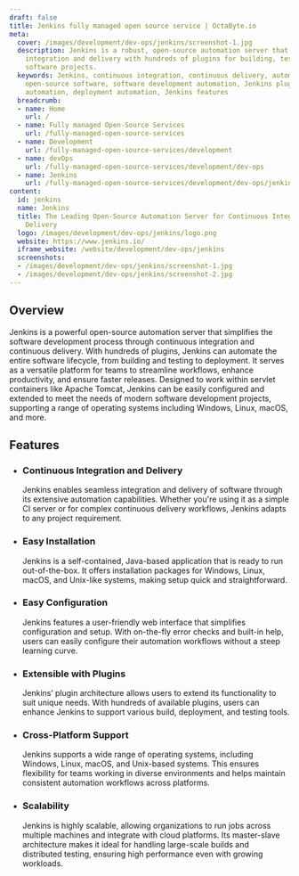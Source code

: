 ```yaml
---
draft: false
title: Jenkins fully managed open source service | OctaByte.io
meta:
  cover: /images/development/dev-ops/jenkins/screenshot-1.jpg
  description: Jenkins is a robust, open-source automation server that supports continuous
    integration and delivery with hundreds of plugins for building, testing, and deploying
    software projects.
  keywords: Jenkins, continuous integration, continuous delivery, automation server,
    open-source software, software development automation, Jenkins plugins, build
    automation, deployment automation, Jenkins features
  breadcrumb:
  - name: Home
    url: /
  - name: Fully managed Open-Source Services
    url: /fully-managed-open-source-services
  - name: Development
    url: /fully-managed-open-source-services/development
  - name: devOps
    url: /fully-managed-open-source-services/development/dev-ops
  - name: Jenkins
    url: /fully-managed-open-source-services/development/dev-ops/jenkins
content:
  id: jenkins
  name: Jenkins
  title: The Leading Open-Source Automation Server for Continuous Integration and
    Delivery
  logo: /images/development/dev-ops/jenkins/logo.png
  website: https://www.jenkins.io/
  iframe_website: /website/development/dev-ops/jenkins
  screenshots:
  - /images/development/dev-ops/jenkins/screenshot-1.jpg
  - /images/development/dev-ops/jenkins/screenshot-2.jpg
---
```


## Overview

Jenkins is a powerful open-source automation server that simplifies the software development process through continuous integration and continuous delivery. With hundreds of plugins, Jenkins can automate the entire software lifecycle, from building and testing to deployment. It serves as a versatile platform for teams to streamline workflows, enhance productivity, and ensure faster releases. Designed to work within servlet containers like Apache Tomcat, Jenkins can be easily configured and extended to meet the needs of modern software development projects, supporting a range of operating systems including Windows, Linux, macOS, and more.

## Features

- ### Continuous Integration and Delivery

  Jenkins enables seamless integration and delivery of software through its extensive automation capabilities. Whether you're using it as a simple CI server or for complex continuous delivery workflows, Jenkins adapts to any project requirement.

- ### Easy Installation

  Jenkins is a self-contained, Java-based application that is ready to run out-of-the-box. It offers installation packages for Windows, Linux, macOS, and Unix-like systems, making setup quick and straightforward.

- ### Easy Configuration

  Jenkins features a user-friendly web interface that simplifies configuration and setup. With on-the-fly error checks and built-in help, users can easily configure their automation workflows without a steep learning curve.

- ### Extensible with Plugins

  Jenkins’ plugin architecture allows users to extend its functionality to suit unique needs. With hundreds of available plugins, users can enhance Jenkins to support various build, deployment, and testing tools.

- ### Cross-Platform Support

  Jenkins supports a wide range of operating systems, including Windows, Linux, macOS, and Unix-based systems. This ensures flexibility for teams working in diverse environments and helps maintain consistent automation workflows across platforms.

- ### Scalability

  Jenkins is highly scalable, allowing organizations to run jobs across multiple machines and integrate with cloud platforms. Its master-slave architecture makes it ideal for handling large-scale builds and distributed testing, ensuring high performance even with growing workloads.